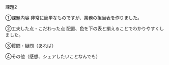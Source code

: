 課題2

①課題内容
非常に簡単なものですが、業務の担当表を作りました。

②工夫した点・こだわった点
配置、色を下の表と揃えることでわかりやすくしました。

③質問・疑問（あれば）

④その他（感想、シェアしたいことなんでも）
